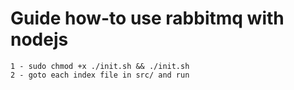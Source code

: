 # Guide how-to use rabbitmq with nodejs

```python3
1 - sudo chmod +x ./init.sh && ./init.sh
2 - goto each index file in src/ and run
```

